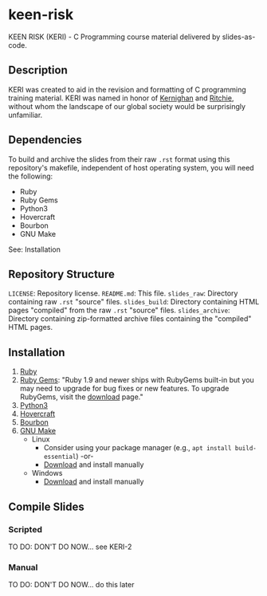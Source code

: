 # keen-risk

KEEN RISK (KERI) - C Programming course material delivered by slides-as-code.

## Description

KERI was created to aid in the revision and formatting of C programming training material.
KERI was named in honor of [Kernighan](https://en.wikipedia.org/wiki/Brian_Kernighan) and [Ritchie](https://en.wikipedia.org/wiki/Dennis_Ritchie), without whom the landscape of our global society would be surprisingly unfamiliar.

## Dependencies

To build and archive the slides from their raw `.rst` format using this repository's makefile, independent of host operating system, you will need the following:

* Ruby
* Ruby Gems
* Python3
* Hovercraft
* Bourbon
* GNU Make

See: Installation

## Repository Structure

`LICENSE`: Repository license.
`README.md`: This file.
`slides_raw`: Directory containing raw `.rst` "source" files.
`slides_build`: Directory containing HTML pages "compiled" from the raw `.rst` "source" files.
`slides_archive`: Directory containing zip-formatted archive files containing the "compiled" HTML pages.

## Installation

1. [Ruby](https://www.ruby-lang.org/en/documentation/installation/)
2. [Ruby Gems](https://rubygems.org/): "Ruby 1.9 and newer ships with RubyGems built-in but you may need to upgrade for bug fixes or new features. To upgrade RubyGems, visit the [download](https://rubygems.org/pages/download) page."
3. [Python3](https://www.python.org/downloads/)
4. [Hovercraft](https://github.com/regebro/hovercraft#installation)
5. [Bourbon](https://github.com/thoughtbot/bourbon#installation)
6. [GNU Make](https://www.gnu.org/software/make/)
    * Linux
        * Consider using your package manager (e.g., `apt install build-essential`) -or-
        * [Download](https://www.gnu.org/software/make/#download) and install manually
    * Windows
        * [Download](https://gnuwin32.sourceforge.net/packages/make.htm) and install manually

## Compile Slides

### Scripted

TO DO: DON'T DO NOW... see KERI-2

### Manual

TO DO: DON'T DO NOW... do this later
